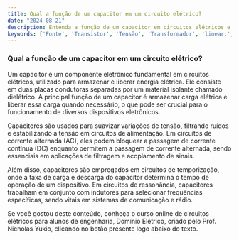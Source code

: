 ```yaml
---
title: Qual a função de um capacitor em um circuito elétrico?
date: "2024-08-21"
description: Entenda a função de um capacitor em circuitos elétricos e como ele influencia o comportamento do sistema.
keywords: ['Fonte', 'Transistor', 'Tensão', 'Transformador', 'linear:', 'Resistente', 'Capacitor']
---
```


### Qual a função de um capacitor em um circuito elétrico?

Um capacitor é um componente eletrônico fundamental em circuitos elétricos, utilizado para armazenar e liberar energia elétrica. Ele consiste em duas placas condutoras separadas por um material isolante chamado dielétrico. A principal função de um capacitor é armazenar carga elétrica e liberar essa carga quando necessário, o que pode ser crucial para o funcionamento de diversos dispositivos eletrônicos.

Capacitores são usados para suavizar variações de tensão, filtrando ruídos e estabilizando a tensão em circuitos de alimentação. Em circuitos de corrente alternada (AC), eles podem bloquear a passagem de corrente contínua (DC) enquanto permitem a passagem de corrente alternada, sendo essenciais em aplicações de filtragem e acoplamento de sinais.

Além disso, capacitores são empregados em circuitos de temporização, onde a taxa de carga e descarga do capacitor determina o tempo de operação de um dispositivo. Em circuitos de ressonância, capacitores trabalham em conjunto com indutores para selecionar frequências específicas, sendo vitais em sistemas de comunicação e rádio.

Se você gostou deste conteúdo, conheça o curso online de circuitos elétricos para alunos de engenharia, Domínio Elétrico, criado pelo Prof. Nicholas Yukio, clicando no botão presente logo abaixo do texto.